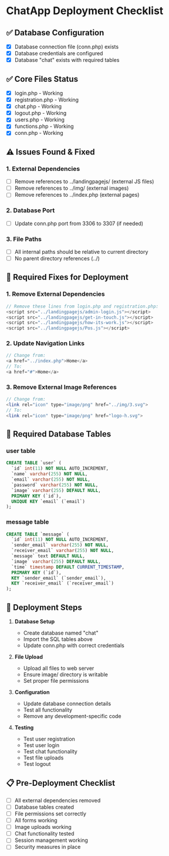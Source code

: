 # ChatApp Deployment Checklist

## ✅ Database Configuration
- [x] Database connection file (conn.php) exists
- [x] Database credentials are configured
- [x] Database "chat" exists with required tables

## ✅ Core Files Status
- [x] login.php - Working
- [x] registration.php - Working  
- [x] chat.php - Working
- [x] logout.php - Working
- [x] users.php - Working
- [x] functions.php - Working
- [x] conn.php - Working

## ⚠️ Issues Found & Fixed

### 1. External Dependencies
- [ ] Remove references to ../landingpagejs/ (external JS files)
- [ ] Remove references to ../img/ (external images)
- [ ] Remove references to ../index.php (external pages)

### 2. Database Port
- [ ] Update conn.php port from 3306 to 3307 (if needed)

### 3. File Paths
- [ ] All internal paths should be relative to current directory
- [ ] No parent directory references (../)

## 🔧 Required Fixes for Deployment

### 1. Remove External Dependencies
```php
// Remove these lines from login.php and registration.php:
<script src="../landingpagejs/admin-login.js"></script>
<script src="../landingpagejs/get-in-touch.js"></script>
<script src="../landingpagejs/how-its-work.js"></script>
<script src="../landingpagejs/Pos.js"></script>
```

### 2. Update Navigation Links
```php
// Change from:
<a href="../index.php">Home</a>
// To:
<a href="#">Home</a>
```

### 3. Remove External Image References
```php
// Change from:
<link rel="icon" type="image/png" href="../img/3.svg">
// To:
<link rel="icon" type="image/png" href="logo-h.svg">
```

## 📁 Required Database Tables

### user table
```sql
CREATE TABLE `user` (
  `id` int(11) NOT NULL AUTO_INCREMENT,
  `name` varchar(255) NOT NULL,
  `email` varchar(255) NOT NULL,
  `password` varchar(255) NOT NULL,
  `image` varchar(255) DEFAULT NULL,
  PRIMARY KEY (`id`),
  UNIQUE KEY `email` (`email`)
);
```

### message table
```sql
CREATE TABLE `message` (
  `id` int(11) NOT NULL AUTO_INCREMENT,
  `sender_email` varchar(255) NOT NULL,
  `receiver_email` varchar(255) NOT NULL,
  `message` text DEFAULT NULL,
  `image` varchar(255) DEFAULT NULL,
  `time` timestamp DEFAULT CURRENT_TIMESTAMP,
  PRIMARY KEY (`id`),
  KEY `sender_email` (`sender_email`),
  KEY `receiver_email` (`receiver_email`)
);
```

## 🚀 Deployment Steps

1. **Database Setup**
   - Create database named "chat"
   - Import the SQL tables above
   - Update conn.php with correct credentials

2. **File Upload**
   - Upload all files to web server
   - Ensure image/ directory is writable
   - Set proper file permissions

3. **Configuration**
   - Update database connection details
   - Test all functionality
   - Remove any development-specific code

4. **Testing**
   - Test user registration
   - Test user login
   - Test chat functionality
   - Test file uploads
   - Test logout

## 📋 Pre-Deployment Checklist

- [ ] All external dependencies removed
- [ ] Database tables created
- [ ] File permissions set correctly
- [ ] All forms working
- [ ] Image uploads working
- [ ] Chat functionality tested
- [ ] Session management working
- [ ] Security measures in place 